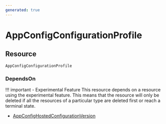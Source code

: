 ```yaml
---
generated: true
---
```


# AppConfigConfigurationProfile


## Resource

```text
AppConfigConfigurationProfile
```



### DependsOn

!!! important - Experimental Feature
    This resource depends on a resource using the experimental feature. This means that the resource will
    only be deleted if all the resources of a particular type are deleted first or reach a terminal state.

- [AppConfigHostedConfigurationVersion](./app-config-hosted-configuration-version.md)

